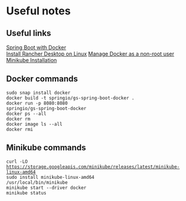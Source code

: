 # Useful notes  

## Useful links  

[Spring Boot with Docker](https://spring.io/guides/gs/spring-boot-docker/)  
[Install Rancher Desktop on Linux](https://docs.rancherdesktop.io/getting-started/installation/#linux)
[Manage Docker as a non-root user](https://docs.docker.com/engine/install/linux-postinstall/#manage-docker-as-a-non-root-user)
[Minikube Installation](https://minikube.sigs.k8s.io/docs/start/)

## Docker commands  

<code>sudo snap install docker</code>  
<code>docker build -t springio/gs-spring-boot-docker .</code>  
<code>docker run -p 8080:8080 springio/gs-spring-boot-docker</code>  
<code>docker ps --all</code>  
<code>docker rm <container-name></code>  
<code>docker image ls --all</code>  
<code>docker rmi <image-id></code>  

## Minikube commands  

<code>curl -LO https://storage.googleapis.com/minikube/releases/latest/minikube-linux-amd64</code>  
<code>sudo install minikube-linux-amd64 /usr/local/bin/minikube</code>  
<code>minikube start --driver docker</code>  
<code>minikube status</code>  

